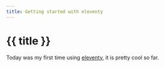 ```yaml
---
title: Getting started with eleventy
---
```


# {{ title }}

Today was my first time using [eleventy](https://11ty.dev), it is pretty cool so far.
